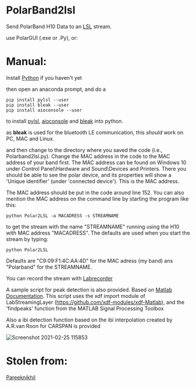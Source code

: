 # PolarBand2lsl
Send PolarBand H10 Data to an [LSL](https://github.com/sccn/labstreaminglayer) stream.

use PolarGUI (.exe or .Py), or:

# Manual:
Install [Python](https://www.anaconda.com/) if you haven't yet

then open an anaconda prompt, and do a 

```
pip install pylsl --user
pip install bleak --user
pip install aioconsole --user
```

to install [pylsl](https://pypi.org/project/pylsl/), [aioconsole](https://github.com/vxgmichel/aioconsole) and [bleak](https://bleak.readthedocs.io/en/latest/) into python.

as **bleak** is used for the bluetooth LE communication, this *should* work on PC, MAC and Linux. 

and then change to the directory where you saved the code (i.e., Polarband2lsl.py).
Change the MAC address in the code to the MAC address of your band first. The MAC address can be found on Windows 10 under Control Panel\Hardware and Sound\Devices and Printers. There you should be able to see the polar device, and its properties will show a 'Unique identifier' (under 'connected device'). This is the MAC address.

The MAC address should be put in the code around line 152. You can also mention the MAC address on the command line by starting the program like this:


``` 
python Polar2LSL -a MACADRESS -s STREAMNAME
```

to get the stream with the name "STREAMNAME" running using the H10 with MAC address "MACADRESS". The defaults are used when you start the stream by typing:

``` 
python Polar2LSL
```
Defaults are "C9:09:F1:4C:AA:4D" for the MAC adress (my band) ans "Polarband" for the STREAMNAME.

You can record the stream with [Labrecorder](https://github.com/labstreaminglayer/App-LabRecorder/releases)

A sample script for peak detection is also provided. Based on [Matlab Documentation](https://nl.mathworks.com/help/wavelet/ug/r-wave-detection-in-the-ecg.html]).
This script uses the xdf import module of LabStreamingLayer (https://github.com/xdf-modules/xdf-Matlab), and the 'findpeaks' function from the MATLAB Signal Processing Toolbox

Also a ibi detection function based on the ibi interpolation created by A.R.van Roon for CARSPAN is provided

![Screenshot 2021-02-25 115853](https://user-images.githubusercontent.com/4105112/110318793-40345100-800e-11eb-9f86-872d7848a1ac.png)
# Stolen from:
[Pareeknikhil](https://towardsdatascience.com/creating-a-data-stream-with-polar-device-a5c93c9ccc59)

